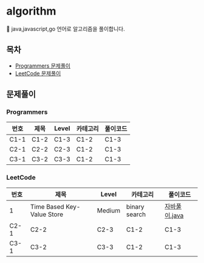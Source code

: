 # algorithm
:gift: java,javascript,go 언어로 알고리즘을 풀이합니다.

## 목차
* [Programmers 문제풀이](#programmers)
* [LeetCode 문제풀이](#leetcode)

## 문제풀이
### Programmers
번호 | 제목 | Level | 카테고리 | 풀이코드
------- | ------- | -------| ------- | -------
 C1-1 | C1-2 | C1-3 | C1-2 | C1-3 
 C2-1 | C2-2 | C2-3 | C1-2 | C1-3 
 C3-1 | C3-2 | C3-3 | C1-2 | C1-3 
 
 ### LeetCode
번호 | 제목 | Level | 카테고리 | 풀이코드
------- | ------- | -------| ------- | -------
 1 | Time Based Key-Value Store | Medium | binary search |[자바풀이.java](https://github.com/jstella96/algorithm/blob/main/leetcode/Medium/time-based-key-value-store.java) 
 C2-1 | C2-2 | C2-3 | C1-2 | C1-3 
 C3-1 | C3-2 | C3-3 | C1-2 | C1-3 
